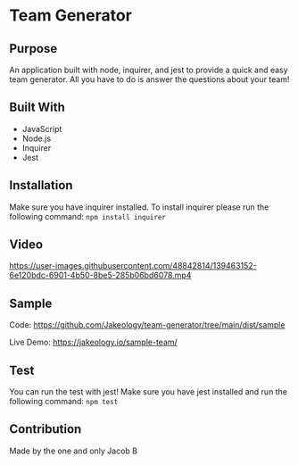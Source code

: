 # Team Generator

## Purpose
An application built with node, inquirer, and jest to provide a quick and easy team generator. All you have to do is answer the questions about your team!

## Built With
* JavaScript
* Node.js
* Inquirer
* Jest

## Installation
Make sure you have inquirer installed. To install inquirer please run the following command:
`npm install inquirer`

## Video
https://user-images.githubusercontent.com/48842814/139463152-6e120bdc-6901-4b50-8be5-285b06bd6078.mp4


## Sample
Code:
https://github.com/Jakeology/team-generator/tree/main/dist/sample

Live Demo:
https://jakeology.io/sample-team/

## Test
You can run the test with jest! Make sure you have jest installed and run the following command:
`npm test`

## Contribution
Made by the one and only Jacob B
